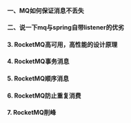 #### 一、MQ如何保证消息不丢失

#### 二、说一下mq与spring自带listener的优劣

#### 3. RocketMQ高可用，高性能的设计原理

#### 4. RocketMQ事务消息

#### 5. RocketMQ顺序消息

#### 6. RocketMQ防止重复消费

#### 7. RocketMQ削峰

